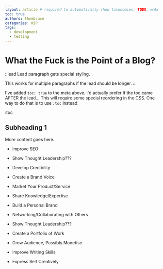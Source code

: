 ```yaml
---
layout: article # required to automatically show taxonomies; TODO: make this configurable for content sections elsewhere, or just set article as the default
toc: true
authors: thombruce
categories: WIP
tags:
  - development
  - testing
---
```


# What the Fuck is the Point of a Blog?

::lead
Lead paragraph gets special styling.

This works for multiple paragraphs if the lead should be longer.
::

I've added `toc: true` to the meta above. I'd actually prefer if the toc came AFTER the lead... This will require some special reordering in the CSS. One way to do that is to use `:toc` instead:

:toc

## Subheading 1

More content goes here.


- Improve SEO
- Show Thought Leadership???
- Develop Credibility
- Create a Brand Voice
- Market Your Product/Service

- Share Knowledge/Expertise
- Build a Personal Brand
- Networking/Collaborating with Others
- Show Thought Leadership???
- Create a Portfolio of Work
- Grow Audience, Possibly Monetise
- Improve Writing Skills
- Express Self Creatively
